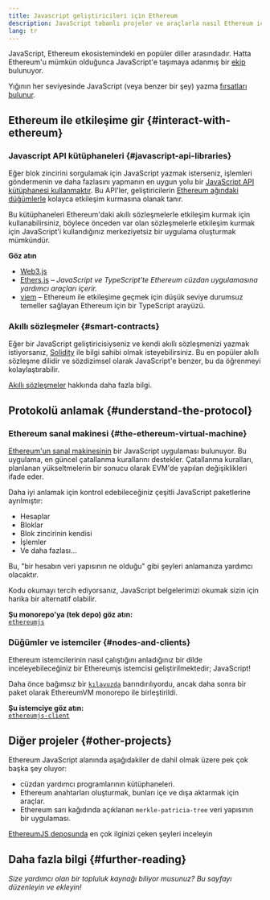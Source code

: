 ```yaml
---
title: Javascript geliştiricileri için Ethereum
description: JavaScript tabanlı projeler ve araçlarla nasıl Ethereum için geliştireceğinizi öğrenin.
lang: tr
---
```


JavaScript, Ethereum ekosistemindeki en popüler diller arasındadır. Hatta Ethereum'u mümkün olduğunca JavaScript'e taşımaya adanmış bir [ekip](https://github.com/ethereumjs) bulunuyor.

Yığının her seviyesinde JavaScript (veya benzer bir şey) yazma [fırsatları bulunur](/developers/docs/ethereum-stack/).

## Ethereum ile etkileşime gir {#interact-with-ethereum}

### Javascript API kütüphaneleri {#javascript-api-libraries}

Eğer blok zincirini sorgulamak için JavaScript yazmak isterseniz, işlemleri göndermenin ve daha fazlasını yapmanın en uygun yolu bir [JavaScript API kütüphanesi kullanmaktır](/developers/docs/apis/javascript/). Bu API'ler, geliştiricilerin [ Ethereum ağındaki düğümlerle](/developers/docs/nodes-and-clients/) kolayca etkileşim kurmasına olanak tanır.

Bu kütüphaneleri Ethereum'daki akıllı sözleşmelerle etkileşim kurmak için kullanabilirsiniz, böylece önceden var olan sözleşmelerle etkileşim kurmak için JavaScript'i kullandığınız merkeziyetsiz bir uygulama oluşturmak mümkündür.

**Göz atın**

- [Web3.js](https://web3js.readthedocs.io/)
- [Ethers.js](https://docs.ethers.io/) _– JavaScript ve TypeScript'te Ethereum cüzdan uygulamasına yardımcı araçları içerir._
- [viem](https://viem.sh) – Ethereum ile etkileşime geçmek için düşük seviye durumsuz temeller sağlayan Ethereum için bir TypeScript arayüzü.

### Akıllı sözleşmeler {#smart-contracts}

Eğer bir JavaScript geliştiricisiyseniz ve kendi akıllı sözleşmenizi yazmak istiyorsanız, [Solidity](https://solidity.readthedocs.io) ile bilgi sahibi olmak isteyebilirsiniz. Bu en popüler akıllı sözleşme dilidir ve sözdizimsel olarak JavaScript'e benzer, bu da öğrenmeyi kolaylaştırabilir.

[Akıllı sözleşmeler](/developers/docs/smart-contracts/) hakkında daha fazla bilgi.

## Protokolü anlamak {#understand-the-protocol}

### Ethereum sanal makinesi {#the-ethereum-virtual-machine}

[Ethereum'un sanal makinesinin](/developers/docs/evm/) bir JavaScript uygulaması bulunuyor. Bu uygulama, en güncel çatallanma kurallarını destekler. Çatallanma kuralları, planlanan yükseltmelerin bir sonucu olarak EVM'de yapılan değişiklikleri ifade eder.

Daha iyi anlamak için kontrol edebileceğiniz çeşitli JavaScript paketlerine ayrılmıştır:

- Hesaplar
- Bloklar
- Blok zincirinin kendisi
- İşlemler
- Ve daha fazlası...

Bu, "bir hesabın veri yapısının ne olduğu" gibi şeyleri anlamanıza yardımcı olacaktır.

Kodu okumayı tercih ediyorsanız, JavaScript belgelerimizi okumak sizin için harika bir alternatif olabilir.

**Şu monorepo'ya (tek depo) göz atın:**  
[`ethereumjs`](https://github.com/ethereumjs/ethereumjs-vm)

### Düğümler ve istemciler {#nodes-and-clients}

Ethereum istemcilerinin nasıl çalıştığını anladığınız bir dilde inceleyebileceğiniz bir Ethereumjs istemcisi geliştirilmektedir; JavaScript!

Daha önce bağımsız bir [`kılavuzda`](https://github.com/ethereumjs/ethereumjs-client) barındırılıyordu, ancak daha sonra bir paket olarak EthereumVM monorepo ile birleştirildi.

**Şu istemciye göz atın:**  
[`ethereumjs-client`](https://github.com/ethereumjs/ethereumjs-monorepo/tree/master/packages/client)

## Diğer projeler {#other-projects}

Ethereum JavaScript alanında aşağıdakiler de dahil olmak üzere pek çok başka şey oluyor:

- cüzdan yardımcı programlarının kütüphaneleri.
- Ethereum anahtarları oluşturmak, bunları içe ve dışa aktarmak için araçlar.
- Ethereum sarı kağıdında açıklanan `merkle-patricia-tree` veri yapısının bir uygulaması.

[EthereumJS deposunda](https://github.com/ethereumjs) en çok ilginizi çeken şeyleri inceleyin

## Daha fazla bilgi {#further-reading}

_Size yardımcı olan bir topluluk kaynağı biliyor musunuz? Bu sayfayı düzenleyin ve ekleyin!_

